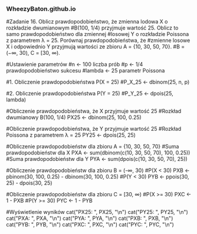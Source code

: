 ### WheezyBaton.github.io

#Zadanie 16. Oblicz prawdopodobieństwo, że zmienna lodowa X o rozkładzie dwumianowym
#B(100, 1/4) przyjmuje wartość 25. Oblicz to samo prawdopodobieństwo dla zmiennej
#losowej Y o rozkładzie Poissona z parametrem λ = 25. Porównaj prawdopodobieństwa, że
#zmienne losowe X i odpowiednio Y przyjmują wartości ze zbioru A = {10, 30, 50, 70}.
#B = (−∞, 30), C = [30, ∞). 

#Ustawienie parametrów
#n <- 100      liczba prób
#p <- 1/4      prawdopodobieństwo sukcesu
#lambda <- 25  parametr Poissona

#1. Obliczenie prawdopodobieństwa P(X = 25)
#P_X_25 <- dbinom(25, n, p)

#2. Obliczenie prawdopodobieństwa P(Y = 25)
#P_Y_25 <- dpois(25, lambda)

#Obliczenie prawdopodobieństwa, że X przyjmuje wartość 25
#Rozkład dwumianowy B(100, 1/4)
PX25 <- dbinom(25, 100, 0.25)

#Obliczenie prawdopodobieństwa, że Y przyjmuje wartość 25
#Rozkład Poissona z parametrem λ = 25
PY25 <- dpois(25, 25)

#Obliczenie prawdopodobieństw dla zbioru A = {10, 30, 50, 70}
#Suma prawdopodobieństw dla X
PXA <- sum(dbinom(c(10, 30, 50, 70), 100, 0.25))
#Suma prawdopodobieństw dla Y
PYA <- sum(dpois(c(10, 30, 50, 70), 25))

#Obliczenie prawdopodobieństw dla zbioru B = (-∞, 30)
#P(X < 30)
PXB <- pbinom(30, 100, 0.25) - dbinom(30, 100, 0.25)
#P(Y < 30)
PYB <- ppois(30, 25) - dpois(30, 25)

#Obliczenie prawdopodobieństw dla zbioru C = [30, ∞)
#P(X >= 30)
PXC <- 1 - PXB
#P(Y >= 30)
PYC <- 1 - PYB

#Wyświetlenie wyników
cat("PX25: ", PX25, "\n")
cat("PY25: ", PY25, "\n")
cat("PXA: ", PXA, "\n")
cat("PYA: ", PYA, "\n")
cat("PXB: ", PXB, "\n")
cat("PYB: ", PYB, "\n")
cat("PXC: ", PXC, "\n")
cat("PYC: ", PYC, "\n")

